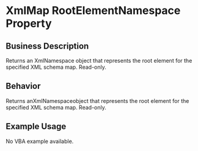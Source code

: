 # XmlMap RootElementNamespace Property

## Business Description
Returns an XmlNamespace object that represents the root element for the specified XML schema map. Read-only.

## Behavior
Returns anXmlNamespaceobject that represents the root element for the specified XML schema map. Read-only.

## Example Usage
No VBA example available.